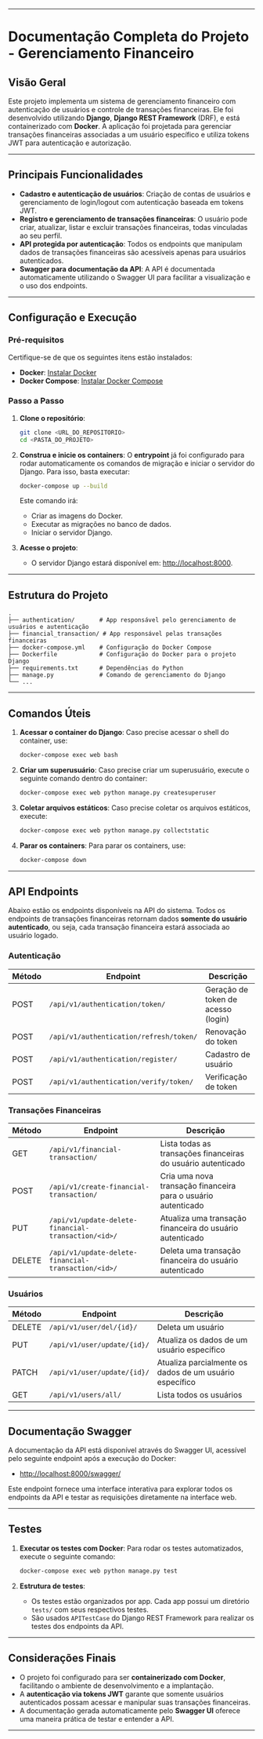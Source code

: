 
---

# **Documentação Completa do Projeto - Gerenciamento Financeiro**

## **Visão Geral**
Este projeto implementa um sistema de gerenciamento financeiro com autenticação de usuários e controle de transações financeiras. Ele foi desenvolvido utilizando **Django**, **Django REST Framework** (DRF), e está containerizado com **Docker**. A aplicação foi projetada para gerenciar transações financeiras associadas a um usuário específico e utiliza tokens JWT para autenticação e autorização.

---

## **Principais Funcionalidades**
- **Cadastro e autenticação de usuários**: Criação de contas de usuários e gerenciamento de login/logout com autenticação baseada em tokens JWT.
- **Registro e gerenciamento de transações financeiras**: O usuário pode criar, atualizar, listar e excluir transações financeiras, todas vinculadas ao seu perfil.
- **API protegida por autenticação**: Todos os endpoints que manipulam dados de transações financeiras são acessíveis apenas para usuários autenticados.
- **Swagger para documentação da API**: A API é documentada automaticamente utilizando o Swagger UI para facilitar a visualização e o uso dos endpoints.

---

## **Configuração e Execução**

### **Pré-requisitos**
Certifique-se de que os seguintes itens estão instalados:
- **Docker**: [Instalar Docker](https://docs.docker.com/get-docker/)
- **Docker Compose**: [Instalar Docker Compose](https://docs.docker.com/compose/install/)

### **Passo a Passo**

1. **Clone o repositório**:
   ```bash
   git clone <URL_DO_REPOSITORIO>
   cd <PASTA_DO_PROJETO>
   ```

2. **Construa e inicie os containers**:
   O **entrypoint** já foi configurado para rodar automaticamente os comandos de migração e iniciar o servidor do Django. Para isso, basta executar:
   ```bash
   docker-compose up --build
   ```

   Este comando irá:
   - Criar as imagens do Docker.
   - Executar as migrações no banco de dados.
   - Iniciar o servidor Django.

3. **Acesse o projeto**:
   - O servidor Django estará disponível em: [http://localhost:8000](http://localhost:8000).

---

## **Estrutura do Projeto**
```plaintext
.
├── authentication/       # App responsável pelo gerenciamento de usuários e autenticação
├── financial_transaction/ # App responsável pelas transações financeiras
├── docker-compose.yml    # Configuração do Docker Compose
├── Dockerfile            # Configuração do Docker para o projeto Django
├── requirements.txt      # Dependências do Python
├── manage.py             # Comando de gerenciamento do Django
└── ...
```

---

## **Comandos Úteis**

1. **Acessar o container do Django**:
   Caso precise acessar o shell do container, use:
   ```bash
   docker-compose exec web bash
   ```

2. **Criar um superusuário**:
   Caso precise criar um superusuário, execute o seguinte comando dentro do container:
   ```bash
   docker-compose exec web python manage.py createsuperuser
   ```

3. **Coletar arquivos estáticos**:
   Caso precise coletar os arquivos estáticos, execute:
   ```bash
   docker-compose exec web python manage.py collectstatic
   ```

4. **Parar os containers**:
   Para parar os containers, use:
   ```bash
   docker-compose down
   ```

---

## **API Endpoints**

Abaixo estão os endpoints disponíveis na API do sistema. Todos os endpoints de transações financeiras retornam dados **somente do usuário autenticado**, ou seja, cada transação financeira estará associada ao usuário logado.

### **Autenticação**
| Método | Endpoint                        | Descrição                |
|--------|---------------------------------|--------------------------|
| POST   | `/api/v1/authentication/token/` | Geração de token de acesso (login) |
| POST   | `/api/v1/authentication/refresh/token/` | Renovação do token |
| POST   | `/api/v1/authentication/register/` | Cadastro de usuário      |
| POST   | `/api/v1/authentication/verify/token/` | Verificação de token |

### **Transações Financeiras**
| Método | Endpoint                          | Descrição                                       |
|--------|-----------------------------------|-------------------------------------------------|
| GET    | `/api/v1/financial-transaction/`  | Lista todas as transações financeiras do usuário autenticado |
| POST   | `/api/v1/create-financial-transaction/` | Cria uma nova transação financeira para o usuário autenticado |
| PUT    | `/api/v1/update-delete-financial-transaction/<id>/` | Atualiza uma transação financeira do usuário autenticado |
| DELETE | `/api/v1/update-delete-financial-transaction/<id>/` | Deleta uma transação financeira do usuário autenticado |

### **Usuários**
| Método | Endpoint                          | Descrição                                       |
|--------|-----------------------------------|-------------------------------------------------|
| DELETE | `/api/v1/user/del/{id}/`          | Deleta um usuário |
| PUT    | `/api/v1/user/update/{id}/`       | Atualiza os dados de um usuário específico |
| PATCH  | `/api/v1/user/update/{id}/`       | Atualiza parcialmente os dados de um usuário específico |
| GET    | `/api/v1/users/all/`              | Lista todos os usuários |

---

## **Documentação Swagger**

A documentação da API está disponível através do Swagger UI, acessível pelo seguinte endpoint após a execução do Docker:
- [http://localhost:8000/swagger/](http://localhost:8000/swagger/)

Este endpoint fornece uma interface interativa para explorar todos os endpoints da API e testar as requisições diretamente na interface web.

---

## **Testes**

1. **Executar os testes com Docker**:
   Para rodar os testes automatizados, execute o seguinte comando:
   ```bash
   docker-compose exec web python manage.py test
   ```

2. **Estrutura de testes**:
   - Os testes estão organizados por app. Cada app possui um diretório `tests/` com seus respectivos testes.
   - São usados `APITestCase` do Django REST Framework para realizar os testes dos endpoints da API.

---

## **Considerações Finais**

- O projeto foi configurado para ser **containerizado com Docker**, facilitando o ambiente de desenvolvimento e a implantação.
- A **autenticação via tokens JWT** garante que somente usuários autenticados possam acessar e manipular suas transações financeiras.
- A documentação gerada automaticamente pelo **Swagger UI** oferece uma maneira prática de testar e entender a API.


---


